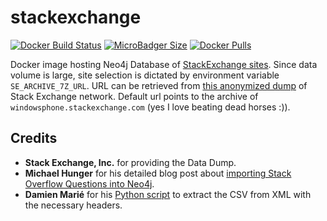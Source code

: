 # stackexchange
[![Docker Build Status](https://img.shields.io/docker/cloud/build/syedhassaanahmed/neo4j-stackexchange.svg?logo=docker)](https://hub.docker.com/r/syedhassaanahmed/neo4j-stackexchange/builds/) [![MicroBadger Size](https://img.shields.io/microbadger/image-size/syedhassaanahmed/neo4j-stackexchange.svg?logo=docker)](https://hub.docker.com/r/syedhassaanahmed/neo4j-stackexchange/tags/) [![Docker Pulls](https://img.shields.io/docker/pulls/syedhassaanahmed/neo4j-stackexchange.svg?logo=docker)](https://hub.docker.com/r/syedhassaanahmed/neo4j-stackexchange/)

Docker image hosting Neo4j Database of [StackExchange sites](https://stackexchange.com/sites). Since data volume is large, site selection is dictated by environment variable `SE_ARCHIVE_7Z_URL`. URL can be retrieved from [this anonymized dump](https://archive.org/details/stackexchange) of Stack Exchange network. Default url points to the archive of `windowsphone.stackexchange.com` (yes I love beating dead horses :)).

## Credits
- **Stack Exchange, Inc.** for providing the Data Dump.
- **Michael Hunger** for his detailed blog post about [importing Stack Overflow Questions into Neo4j](https://neo4j.com/blog/import-10m-stack-overflow-questions/).
- **Damien Marié** for his [Python script](https://github.com/mdamien/stackoverflow-neo4j) to extract the CSV from XML with the necessary headers.